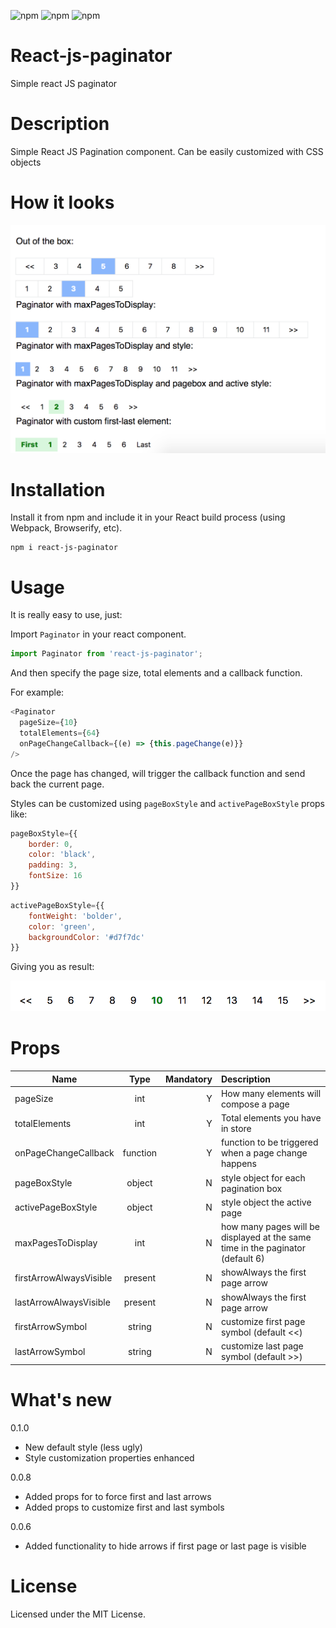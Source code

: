 
![npm](https://img.shields.io/npm/dt/react-js-paginator.svg)
![npm](https://img.shields.io/npm/v/react-js-paginator.svg)
![npm](https://img.shields.io/npm/l/react-js-paginator.svg)

# React-js-paginator
Simple react JS paginator

# Description

Simple React JS Pagination component. Can be easily customized with CSS objects

# How it looks

![alt text](screenshots/paginator_w_styles.png "React JS pagination")

# Installation

Install it from npm and include it in your React build process (using Webpack, Browserify, etc).

```
npm i react-js-paginator
```

# Usage

It is really easy to use, just: 

Import `Paginator` in your react component.

```javascript
import Paginator from 'react-js-paginator';
```

And then specify the page size, total elements and a callback function.

For example:
```javascript
<Paginator
  pageSize={10}
  totalElements={64}
  onPageChangeCallback={(e) => {this.pageChange(e)}}
/>
```
Once the page has changed, will trigger the callback function and send back the current page.

Styles can be customized using `pageBoxStyle` and `activePageBoxStyle` props like:

```javascript
pageBoxStyle={{
	border: 0, 
	color: 'black', 
	padding: 3, 
	fontSize: 16
}}
```

```javascript
activePageBoxStyle={{
	fontWeight: 'bolder', 
	color: 'green', 
	backgroundColor: '#d7f7dc'
}}
```

Giving you as result:

![alt text](screenshots/paginator_custom.png "React JS pagination custom")


# Props

| Name        | Type            | Mandatory | Description  
| ------------- |:-------------:| -----:|:-----|
| pageSize      | int | Y |How many elements will compose a page |
| totalElements | int | Y   | Total elements you have in store |
| onPageChangeCallback | function    | Y| function to be triggered when a page change happens |
| pageBoxStyle | object    | N| style object for each pagination box |
| activePageBoxStyle | object    | N| style object the active page |
| maxPagesToDisplay | int    | N| how many pages will be displayed at the same time in the paginator (default 6)|
|firstArrowAlwaysVisible|present|N|showAlways the first page arrow|
|lastArrowAlwaysVisible|present|N|showAlways the first page arrow|
|firstArrowSymbol|string|N|customize first page symbol (default <<)|
|lastArrowSymbol|string|N|customize last page symbol (default >>)|

# What's new

0.1.0
* New default style (less ugly)
* Style customization properties enhanced

0.0.8
* Added props for to force first and last arrows
* Added props to customize first and last symbols

0.0.6
* Added functionality to hide arrows if first page or last page is visible

# License 

Licensed under the MIT License.
